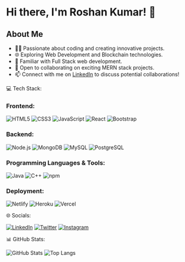 # Hi there, I'm Roshan Kumar! 👋

## About Me
- 👨‍💻 Passionate about coding and creating innovative projects.
- 🌐 Exploring Web Development and Blockchain technologies.
- 🌱 Familiar with Full Stack web development.
- 💞️ Open to collaborating on exciting MERN stack projects.
- 📫 Connect with me on [LinkedIn](https://www.linkedin.com/in/roshan-kumar-810a1626a/) to discuss potential collaborations!

💻 Tech Stack:

### Frontend:
![HTML5](https://img.shields.io/badge/-HTML5-E34F26?style=flat-square&logo=html5&logoColor=white) ![CSS3](https://img.shields.io/badge/-CSS3-1572B6?style=flat-square&logo=css3&logoColor=white) ![JavaScript](https://img.shields.io/badge/-JavaScript-F7DF1E?style=flat-square&logo=javascript&logoColor=black) ![React](https://img.shields.io/badge/-React-61DAFB?style=flat-square&logo=react&logoColor=white) ![Bootstrap](https://img.shields.io/badge/-Bootstrap-563D7C?style=flat-square&logo=bootstrap&logoColor=white)

### Backend:
![Node.js](https://img.shields.io/badge/-Node.js-339933?style=flat-square&logo=node.js&logoColor=white) ![MongoDB](https://img.shields.io/badge/-MongoDB-47A248?style=flat-square&logo=mongodb&logoColor=white) ![MySQL](https://img.shields.io/badge/-MySQL-4479A1?style=flat-square&logo=mysql&logoColor=white) ![PostgreSQL](https://img.shields.io/badge/-PostgreSQL-336791?style=flat-square&logo=postgresql&logoColor=white)

### Programming Languages & Tools:
![Java](https://img.shields.io/badge/-Java-007396?style=flat-square&logo=java&logoColor=white) ![C++](https://img.shields.io/badge/-C++-00599C?style=flat-square&logo=c%2B%2B&logoColor=white) ![npm](https://img.shields.io/badge/-npm-CB3837?style=flat-square&logo=npm&logoColor=white)

### Deployment:
![Netlify](https://img.shields.io/badge/-Netlify-00C7B7?style=flat-square&logo=netlify&logoColor=white) ![Heroku](https://img.shields.io/badge/-Heroku-430098?style=flat-square&logo=heroku&logoColor=white) ![Vercel](https://img.shields.io/badge/-Vercel-000000?style=flat-square&logo=vercel&logoColor=white)

🌐 Socials:

[![LinkedIn](https://img.shields.io/badge/LinkedIn--informational?style=social&logo=linkedin)](https://www.linkedin.com/in/roshan-kumar-810a1626a/)
[![Twitter](https://img.shields.io/badge/Twitter--informational?style=social&logo=twitter)](https://twitter.com/itsroshanharry)
[![Instagram](https://img.shields.io/badge/Instagram--informational?style=social&logo=instagram)](https://www.instagram.com/itsroshanharry/)

📊 GitHub Stats:

![GitHub Stats](https://github-readme-stats.vercel.app/api?username=itsroshanharry&show_icons=true&theme=radical)
![Top Langs](https://github-readme-stats.vercel.app/api/top-langs/?username=itsroshanharry&layout=compact&theme=radical)
